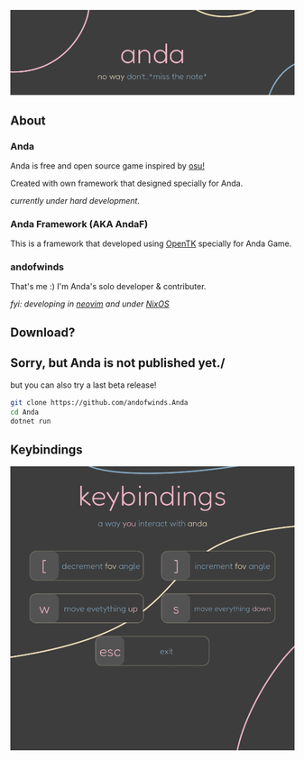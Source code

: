 ![Anda's header](/ReadmeRes/Readme_header.png)

## About
### Anda
Anda is free and open source game inspired by [osu!](https://osu.ppy.sh/)

Created with own framework that designed specially for Anda.

*currently under hard development.*

### Anda Framework (AKA AndaF)
This is a framework that developed using [OpenTK](https://opentk.net/) specially for Anda Game.

### andofwinds
That's me :)
I'm Anda's solo developer & contributer. 

*fyi: developing in [neovim](https://neovim.io/) and under [NixOS](https://nixos.org/)*

## Download?
Sorry, but Anda is not published yet./
---
but you can also try a last beta release!

```bash
git clone https://github.com/andofwinds.Anda
cd Anda
dotnet run
```

## Keybindings
![Anda's keybindings](/ReadmeRes/Readme_bindings.png)
